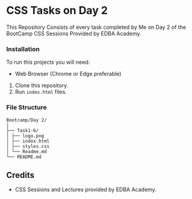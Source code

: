 # CSS Tasks on Day 2
This Repository Consists of every task completed by Me on Day 2 of the BootCamp CSS Sessions Provided by EDBA Academy.

### Installation
To run this projects you will need:
- Web Browser (Chrome or Edge preferable)

1. Clone this repository.
2. Run `index.html` files.

### File Structure
```
Bootcamp/Day 2/
│
├── Task1-6/
│ ├── logo.png
│ ├── index.html
│ ├── styles.css
│ └── Readme.md
└── README.md
```

## Credits
- CSS Sessions and Lectures provided by EDBA Academy.

